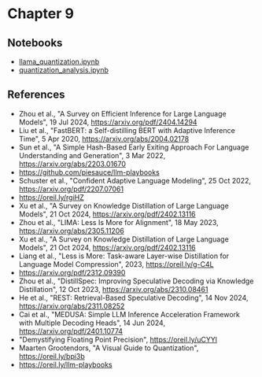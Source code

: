 # Chapter 9

## Notebooks

* [llama_quantization.ipynb](https://colab.research.google.com/github/your-username/designing-llm-apps/blob/main/Chapter09/llama_quantization.ipynb)
* [quantization_analysis.ipynb](https://colab.research.google.com/github/your-username/designing-llm-apps/blob/main/Chapter09/quantization_analysis.ipynb)

## References 

* Zhou et al., "A Survey on Efficient Inference for Large Language Models", 19 Jul 2024, https://arxiv.org/pdf/2404.14294
* Liu et al., "FastBERT: a Self-distilling BERT with Adaptive Inference Time", 5 Apr 2020, https://arxiv.org/abs/2004.02178
* Sun et al., "A Simple Hash-Based Early Exiting Approach For Language Understanding and Generation", 3 Mar 2022, https://arxiv.org/abs/2203.01670
* https://github.com/piesauce/llm-playbooks
* Schuster et al., "Confident Adaptive Language Modeling", 25 Oct 2022, https://arxiv.org/pdf/2207.07061
* https://oreil.ly/rgiHZ
* Xu et al., "A Survey on Knowledge Distillation of Large Language Models", 21 Oct 2024, https://arxiv.org/pdf/2402.13116
* Zhou et al., "LIMA: Less Is More for Alignment", 18 May 2023, https://arxiv.org/abs/2305.11206
* Xu et al., "A Survey on Knowledge Distillation of Large Language Models", 21 Oct 2024, https://arxiv.org/pdf/2402.13116
* Liang et al., "Less is More: Task-aware Layer-wise Distillation for Language Model Compression", 2023, https://oreil.ly/g-C4L
* https://arxiv.org/pdf/2312.09390
* Zhou et al., "DistillSpec: Improving Speculative Decoding via Knowledge Distillation", 12 Oct 2023, https://arxiv.org/abs/2310.08461
* He et al., "REST: Retrieval-Based Speculative Decoding", 14 Nov 2024, https://arxiv.org/abs/2311.08252
* Cai et al., "MEDUSA: Simple LLM Inference Acceleration Framework with Multiple Decoding Heads", 14 Jun 2024, https://arxiv.org/pdf/2401.10774
* "Demystifying Floating Point Precision", https://oreil.ly/uCYYl
* Maarten Grootendors, "A Visual Guide to Quantization", https://oreil.ly/bpi3b
* https://oreil.ly/llm-playbooks
